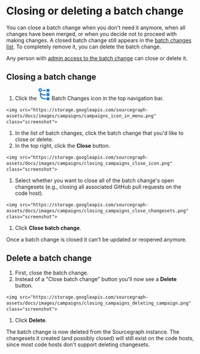 # Closing or deleting a batch change

You can close a batch change when you don't need it anymore, when all changes have been merged, or when you decide not to proceed with making changes. A closed batch change still appears in the [batch changes list](viewing_batch_changes.md). To completely remove it, you can delete the batch change.

Any person with [admin access to the batch change](../explanations/permissions_in_batch_changes.md#permission-levels-for-batch-changes) can close or delete it.

## Closing a batch change

1. Click the <img src="../batch_changes-icon.svg" alt="Batch Changes icon" /> Batch Changes icon in the top navigation bar.

  <!---TODO update link-->
    <img src="https://storage.googleapis.com/sourcegraph-assets/docs/images/campaigns/campaigns_icon_in_menu.png" class="screenshot">
1. In the list of batch changes, click the batch change that you'd like to close or delete.
1. In the top right, click the **Close** button.

  <!---TODO update link-->
    <img src="https://storage.googleapis.com/sourcegraph-assets/docs/images/campaigns/closing_campaigns_close_icon.png" class="screenshot">
1. Select whether you want to close all of the batch change's open changesets (e.g., closing all associated GitHub pull requests on the code host).

  <!---TODO update link-->
    <img src="https://storage.googleapis.com/sourcegraph-assets/docs/images/campaigns/closing_campaigns_close_changesets.png" class="screenshot">
1. Click **Close batch change**.

Once a batch change is closed it can't be updated or reopened anymore.

## Delete a batch change

1. First, close the batch change.
1. Instead of a "Close batch change" button you'll now see a **Delete** button.

  <!---TODO update link-->
    <img src="https://storage.googleapis.com/sourcegraph-assets/docs/images/campaigns/closing_campaigns_deleting_campaign.png" class="screenshot">
1. Click **Delete**.

The batch change is now deleted from the Sourcegraph instance. The changesets it created (and possibly closed) will still exist on the code hosts, since most code hosts don't support deleting changesets.
